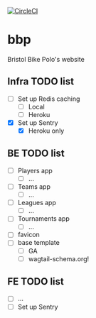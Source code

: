 [![CircleCI](https://circleci.com/gh/bcdickinson/bbp.svg?style=svg&circle-token=33a0f73e51a4a9cf976a97afe081a2b288cacceb)](https://circleci.com/gh/bcdickinson/bbp)

# bbp
Bristol Bike Polo's website

## Infra TODO list
- [ ] Set up Redis caching
  - [ ] Local
  - [ ] Heroku
- [x] Set up Sentry
  - [x] Heroku only
  
## BE TODO list
- [ ] Players app
  - [ ] ...
- [ ] Teams app
  - [ ] ...
- [ ] Leagues app
  - [ ] ...
- [ ] Tournaments app
  - [ ] ...
- [ ] favicon
- [ ] base template
  - [ ] GA
  - [ ] wagtail-schema.org!
  
## FE TODO list
- [ ] ...
- [ ] Set up Sentry
